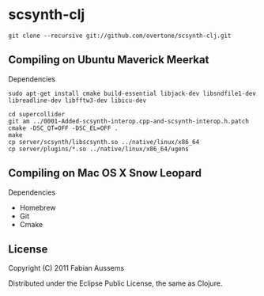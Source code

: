 # scsynth-clj

    git clone --recursive git://github.com/overtone/scsynth-clj.git

## Compiling on Ubuntu Maverick Meerkat

Dependencies

    sudo apt-get install cmake build-essential libjack-dev libsndfile1-dev libreadline-dev libfftw3-dev libicu-dev

    cd supercollider
    git am ../0001-Added-scsynth-interop.cpp-and-scsynth-interop.h.patch
    cmake -DSC_QT=OFF -DSC_EL=OFF .
    make
    cp server/scsynth/libscsynth.so ../native/linux/x86_64
    cp server/plugins/*.so ../native/linux/x86_64/ugens

## Compiling on Mac OS X Snow Leopard

Dependencies

 * Homebrew
 * Git
 * Cmake

## License

Copyright (C) 2011 Fabian Aussems

Distributed under the Eclipse Public License, the same as Clojure.
